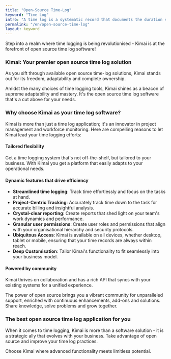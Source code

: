 ```yaml
---
title: "Open-Source Time-Log"
keyword: "Time Log"
intro: "A time log is a systematic record that documents the duration spent on various tasks and activities within a specific timeframe, serving as a tool for tracking and analyzing time usage."
permalink: "/en/open-source-time-log"
layout: keyword
---
```


Step into a realm where time logging is being revolutionised - Kimai is at the forefront of open source time log software!

### Kimai: Your premier open source time log solution

As you sift through available open source time-log solutions, Kimai stands out for its freedom, adaptability and complete ownership.

Amidst the many choices of time logging tools, Kimai shines as a beacon of supreme adaptability and mastery. It's the open source time log software that's a cut above for your needs.

### Why choose Kimai as your time log software?

Kimai is more than just a time log application; it's an innovator in project management and workforce monitoring. Here are compelling reasons to let Kimai lead your time logging efforts:

#### Tailored flexibility

Get a time logging system that's not off-the-shelf, but tailored to your business. With Kimai you get a platform that easily adapts to your operational needs.

#### Dynamic features that drive efficiency

- **Streamlined time logging**: Track time effortlessly and focus on the tasks at hand.
- **Project-Centric Tracking**: Accurately track time down to the task for accurate billing and insightful analysis.
- **Crystal-clear reporting**: Create reports that shed light on your team's work dynamics and performance.
- **Granular user permissions**: Create user roles and permissions that align with your organisational hierarchy and security protocols.
- **Ubiquitous Access**: Kimai is available on all devices, whether desktop, tablet or mobile, ensuring that your time records are always within reach.
- **Deep Customisation**: Tailor Kimai's functionality to fit seamlessly into your business model.

#### Powered by community

Kimai thrives on collaboration and has a rich API that syncs with your existing systems for a unified experience.

The power of open source brings you a vibrant community for unparalleled support, enriched with continuous enhancements, add-ons and solutions. Share knowledge, solve problems and grow together.

### The best open source time log application for you

When it comes to time logging, Kimai is more than a software solution - it is a strategic ally that evolves with your business. Take advantage of open source and improve your time log practices.

Choose Kimai where advanced functionality meets limitless potential.
